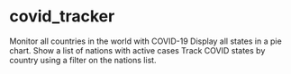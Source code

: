 # covid_tracker

Monitor all countries in the world with COVID-19 Display all states in a pie chart. Show a list of nations with active cases Track COVID states by country using a filter on the nations list.
